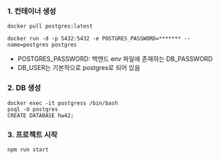 ### 1. 컨테이너 생성

```shell
docker pull postgres:latest

docker run -d -p 5432:5432 -e POSTGRES_PASSWORD=******* --name=postgres postgres
```

- POSTGRES_PASSWORD: 백엔드 env 파일에 존재하는 DB_PASSWORD
- DB_USER는 기본적으로 postgres로 되어 있음

### 2. DB 생성

```shell
docker exec -it postgress /bin/bash
psql -U postgres
CREATE DATABASE hw42;
```

### 3. 프로젝트 시작

```shell
npm run start
```